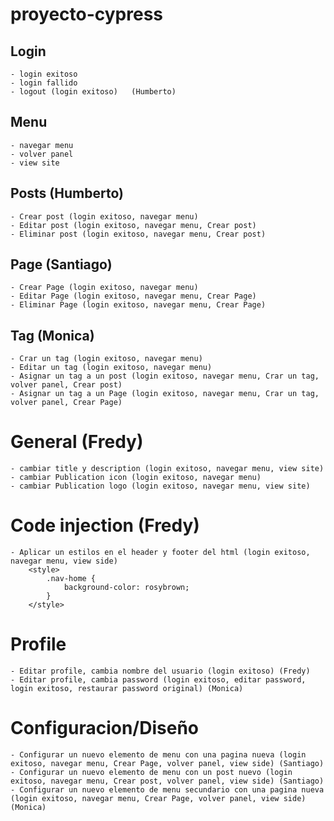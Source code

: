 # proyecto-cypress

## Login
    - login exitoso 
    - login fallido 
    - logout (login exitoso)   (Humberto)

## Menu
    - navegar menu
    - volver panel
    - view site

## Posts (Humberto)
    - Crear post (login exitoso, navegar menu)
    - Editar post (login exitoso, navegar menu, Crear post)
    - Eliminar post (login exitoso, navegar menu, Crear post)
   
## Page (Santiago) 
    - Crear Page (login exitoso, navegar menu)
    - Editar Page (login exitoso, navegar menu, Crear Page)
    - Eliminar Page (login exitoso, navegar menu, Crear Page)

## Tag (Monica)
    - Crar un tag (login exitoso, navegar menu)
    - Editar un tag (login exitoso, navegar menu)
    - Asignar un tag a un post (login exitoso, navegar menu, Crar un tag, volver panel, Crear post)
    - Asignar un tag a un Page (login exitoso, navegar menu, Crar un tag, volver panel, Crear Page)

# General (Fredy)
    - cambiar title y description (login exitoso, navegar menu, view site)
    - cambiar Publication icon (login exitoso, navegar menu)
    - cambiar Publication logo (login exitoso, navegar menu, view site)

# Code injection (Fredy)
    - Aplicar un estilos en el header y footer del html (login exitoso, navegar menu, view side)
        <style>
            .nav-home {
                background-color: rosybrown;
            }
        </style>

# Profile 
    - Editar profile, cambia nombre del usuario (login exitoso) (Fredy)
    - Editar profile, cambia password (login exitoso, editar password, login exitoso, restaurar password original) (Monica)

# Configuracion/Diseño 
    - Configurar un nuevo elemento de menu con una pagina nueva (login exitoso, navegar menu, Crear Page, volver panel, view side) (Santiago)
    - Configurar un nuevo elemento de menu con un post nuevo (login exitoso, navegar menu, Crear post, volver panel, view side) (Santiago)
    - Configurar un nuevo elemento de menu secundario con una pagina nueva (login exitoso, navegar menu, Crear Page, volver panel, view side) (Monica)